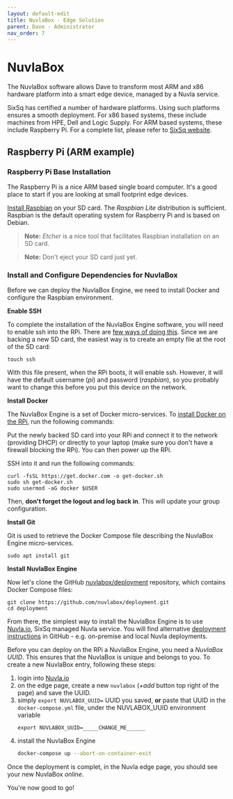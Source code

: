 ```yaml
---
layout: default-edit
title: NuvlaBox - Edge Solution
parent: Dave - Administrator
nav_order: 7
---
```


NuvlaBox
========

The NuvlaBox software allows Dave to transform most ARM and x86 hardware platform into a smart edge device, managed by a Nuvla service.

SixSq has certified a number of hardware platforms. Using such platforms ensures a smooth deployment.  For x86 based systems, these include machines from HPE, Dell and Logic Supply. For ARM based systems, these include Raspberry Pi.  For a complete list, please refer to [SixSq website](https://sixsq.com/products-and-services/nuvlabox/tech-spec).

## Raspberry Pi (ARM example)

### Raspberry Pi Base Installation

The Raspberry Pi is a nice ARM based single board computer. It's a good place to start if you are looking at small footprint edge devices.

[Install Raspbian](https://www.raspberrypi.org/downloads/raspbian/) on your SD card. The *Raspbian <something> Lite* distribution is sufficient. Raspbian is the default operating system for Raspberry Pi and is based on Debian.

> **Note:** *Etcher* is a nice tool that facilitates Raspbian installation on an SD card. 

> **Note:** Don't eject your SD card just yet.

### Install and Configure Dependencies for NuvlaBox

Before we can deploy the NuvlaBox Engine, we need to install Docker and configure the Raspbian environment.

**Enable SSH**

To complete the installation of the NuvlaBox Engine software, you will need to enable ssh into the RPi.  There are [few ways of doing this](https://www.raspberrypi.org/documentation/remote-access/ssh/). Since we are backing a new SD card, the easiest way is to create an empty file at the root of the SD card:

```
touch ssh
```

With this file present, when the RPi boots, it will enable ssh.  However, it will have the default username (*pi*) and password (*raspbian*), so you probably want to change this before you put this device on the network.

**Install Docker**

The NuvlaBox Engine is a set of Docker micro-services.  To [install Docker on the RPi](https://docs.docker.com/install/linux/docker-ce/debian/#install-using-the-convenience-script), run the following commands:

Put the newly backed SD card into your RPi and connect it to the network (providing DHCP) or directly to your laptop (make sure you don't have a firewall blocking the RPi). You can then power up the RPi.

SSH into it and run the following commands:

```
curl -fsSL https://get.docker.com -o get-docker.sh
sudo sh get-docker.sh
sudo usermod -aG docker $USER
```

Then, **don't forget the logout and log back in**.  This will update your group configuration.

**Install Git**

Git is used to retrieve the Docker Compose file describing the NuvlaBox Engine micro-services.

``` 
sudo apt install git
```

**Install NuvlaBox Engine**

Now let's clone the GitHub [nuvlabox/deployment](https://github.com/nuvlabox/deployment) repository, which contains Docker Compose files:

```
git clone https://github.com/nuvlabox/deployment.git
cd deployment
```

From there, the simplest way to install the NuvlaBox Engine is to use [Nuvla.io](https://nuvla.io), SixSq managed Nuvla service.  You will find alternative [deployment instructions](https://github.com/nuvlabox/deployment/blob/master/README.md) in GitHub - e.g. on-premise and local Nuvla deployments.

Before you can deploy on the RPi a NuvlaBox Engine, you need a *NuvlaBox UUID*. This ensures that the NuvlaBox is unique and belongs to you. To create a new NuvlaBox entry, following these steps:

 1. login into [Nuvla.io](https://nuvla.io)
 2. on the edge page, create a new `nuvlabox` (*+add* button top right of the page) and save the UUID.
 3. simply `export NUVLABOX_UUID=` UUID you saved, **or** paste that UUID in the `docker-compose.yml` file, under the NUVLABOX_UUID environment variable
    ```
    export NUVLABOX_UUID=_____CHANGE_ME______
    ```
 4. install the NuvlaBox Engine
    ```bash
    docker-compose up --abort-on-container-exit
    ```

Once the deployment is complet, in the Nuvla edge page, you should see your new NuvlaBox *online*.

You're now good to go!

<!--
>> add to docker group

docker swarm init --advertise-addr 192.168.3.3

export HOST='raspberrypi-demo-local'
export HOSTNAME="${HOST}"
export HOST_ADDRESSES='192.168.3.3'

export NUVLA_ENDPOINT=192.168.3.1
export NUVLABOX_UUID=_____CHANGE_ME______

sudo apt install git
git clone https://github.com/nuvlabox/deployment.git
cd deployment

docker stack deploy -c docker-compose.onpremise.yml nuvlabox










>>>>>>

docker swarm init --advertise-addr 192.168.3.3

export HOST='raspberrypi-demo-local'
export HOSTNAME="${HOST}"
export HOST_ADDRESSES='192.168.3.3'

export NUVLA_ENDPOINT=192.168.3.1
export NUVLABOX_UUID=7b717a6a-e26d-4e64-86e2-40adef93cce8
docker stack deploy -c docker-compose.onpremise.yml nuvlabox



docker swarm init --advertise-addr 10.0.128.98

export HOST='raspberrypi-demo-remote'
export HOSTNAME="${HOST}"
export HOST_ADDRESSES='10.0.128.98'

export NUVLA_ENDPOINT=nuvla.io
export NUVLABOX_UUID=fc1190b8-1db1-4bd0-99dd-d0c51ca96bb9

docker stack deploy -c docker-compose.onpremise.yml nuvlabox




docker swarm init --advertise-addr 10.0.128.99

export HOST='nuvlabox-alfred-werner-demo-remote'
export HOSTNAME="${HOST}"
export HOST_ADDRESSES='10.0.128.99'

export NUVLA_ENDPOINT=nuvla.io
export NUVLABOX_UUID=f8a62930-f287-4946-9e22-e4297a7b81cf

docker stack deploy -c docker-compose.onpremise.yml nuvlabox



>>>>


Set static ip:

in /etc/dhcpcd.conf

# LAN (RJ45)
profile static_eth0
static ip_address=192.168.3.3/24
#static routers=192.168.3.1
#static domain_name_servers=192.168.3.1 8.8.8.8 8.8.4.4

interface eth0
fallback static_eth0


# WLAN (WiFi)
profile static_wlan0
static ip_address=192.168.2.3/24
static routers=192.168.2.1
static domain_name_servers=192.168.2.1 8.8.8.8 8.8.4.4

interface wlan0
fallback static_wlan0

-->
